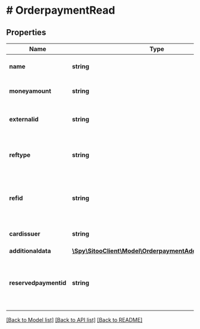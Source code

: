 # # OrderpaymentRead

## Properties

Name | Type | Description | Notes
------------ | ------------- | ------------- | -------------
**name** | **string** | The name of the payment |
**moneyamount** | **string** | The amount of the payment |
**externalid** | **string** | External ID for the the payment (if applicable) | [optional]
**reftype** | **string** | The reference type of the payment (if applicable) | [optional]
**refid** | **string** | The reference transaction id of the payment (if applicable) | [optional]
**cardissuer** | **string** | The card issuer (if applicable) | [optional]
**additionaldata** | [**\Spy\SitooClient\Model\OrderpaymentAdditionaldataRead**](OrderpaymentAdditionaldataRead.md) |  | [optional]
**reservedpaymentid** | **string** | Reference to the reserved payment for this payment (if applicable) | [optional]

[[Back to Model list]](../../README.md#models) [[Back to API list]](../../README.md#endpoints) [[Back to README]](../../README.md)
